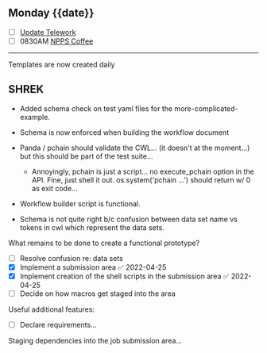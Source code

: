 ## Monday {{date}}

- [ ] [Update Telework](https://docs.google.com/spreadsheets/d/16AZZBiKL1s6eGgH2KFiJPnD8-TjRsC0HYy4Qdmbr358/edit#gid=0)
- [ ] 0830AM [NPPS Coffee](https://bnl.zoomgov.com/j/16157150845?pwd=NXNqTi9ZWEFBKzYwRXQ5U3NXU1dBZz09)

------------------------------------------------------------

Templates are now created daily

SHREK
---

- Added schema check on test yaml files for the more-complicated-example.
- Schema is now enforced when building the workflow document
- Panda / pchain should validate the CWL... (it doesn't at the moment...) but this should be part of the test suite...
	- Annoyingly, pchain is just a script... no execute_pchain option in the API.  Fine, just shell it out.  os.system('pchain ...')  should return w/ 0 as exit code...

- Workflow builder script is functional.
- Schema is not quite right b/c confusion between data set name vs tokens in cwl which represent the data sets.

What remains to be done to create a functional prototype?
- [ ] Resolve confusion re: data sets
- [x] Implement a submission area ✅ 2022-04-25
- [x] Implement creation of the shell scripts in the submission area ✅ 2022-04-25
- [ ] Decide on how macros get staged into the area

Useful additional features: 
- [ ] Declare requirements...

Staging dependencies into the job submission area...
